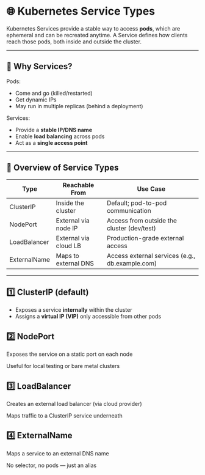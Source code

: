 # 🌐 Kubernetes Service Types

Kubernetes Services provide a stable way to access **pods**, which are ephemeral and can be recreated anytime. A Service defines how clients reach those pods, both inside and outside the cluster.

---

## 🎯 Why Services?

Pods:

- Come and go (killed/restarted)
- Get dynamic IPs
- May run in multiple replicas (behind a deployment)

Services:

- Provide a **stable IP/DNS name**
- Enable **load balancing** across pods
- Act as a **single access point**

---

## 🧭 Overview of Service Types

| Type          | Reachable From        | Use Case                       |
|---------------|------------------------|--------------------------------|
| ClusterIP     | Inside the cluster     | Default; pod-to-pod communication |
| NodePort      | External via node IP   | Access from outside the cluster (dev/test) |
| LoadBalancer  | External via cloud LB  | Production-grade external access |
| ExternalName  | Maps to external DNS   | Access external services (e.g., db.example.com) |

---

## 1️⃣ ClusterIP (default)

- Exposes a service **internally** within the cluster
- Assigns a **virtual IP (VIP)** only accessible from other pods

## 2️⃣ NodePort
Exposes the service on a static port on each node

Useful for local testing or bare metal clusters

## 3️⃣ LoadBalancer
Creates an external load balancer (via cloud provider)

Maps traffic to a ClusterIP service underneath

## 4️⃣ ExternalName
Maps a service to an external DNS name

No selector, no pods — just an alias
